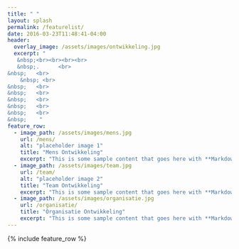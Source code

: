 ```yaml
---
title: " "
layout: splash
permalink: /featurelist/
date: 2016-03-23T11:48:41-04:00
header:
  overlay_image: /assets/images/ontwikkeling.jpg
  excerpt: " 
   &nbsp;<br><br><br><br>
   &nbsp;.      <br>
&nbsp;	 <br>
	&nbsp; <br>
&nbsp;	 <br>
&nbsp;	 <br>
&nbsp;	 <br>
&nbsp;	 <br>
&nbsp;	 <br>
&nbsp;	  "
feature_row:
  - image_path: /assets/images/mens.jpg
    url: /mens/
    alt: "placeholder image 1"
    title: "Mens Ontwikkeling"
    excerpt: "This is some sample content that goes here with **Markdown** formatting."
  - image_path: /assets/images/team.jpg
    url: /team/
    alt: "placeholder image 2"
    title: "Team Ontwikkeling"
    excerpt: "This is some sample content that goes here with **Markdown** formatting."
  - image_path: /assets/images/organisatie.jpg
    url: /organisatie/
    title: "Organisatie Ontwikkeling"
    excerpt: "This is some sample content that goes here with **Markdown** formatting."
---
```


{% include feature_row %}

